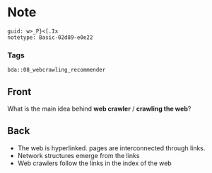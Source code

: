 # Note
```
guid: w>_P}<[.Ix
notetype: Basic-02d89-e0e22
```

### Tags
```
bda::08_webcrawling_recommender
```

## Front
What is the main idea behind <b>web crawler</b> / <b>crawling the
web</b>?

## Back
<ul>
  <li>The web is hyperlinked. pages are interconnected through
  links.
  <li>Network structures emerge from the links
  <li>Web crawlers follow the links in the index of the web
</ul>
